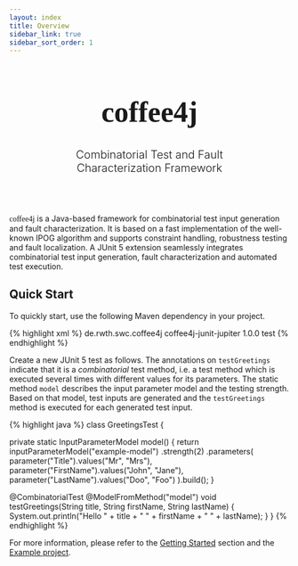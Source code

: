 ```yaml
---
layout: index
title: Overview
sidebar_link: true
sidebar_sort_order: 1
---
```


<div style="width: 66%; margin-left: auto; margin-right: auto; text-align: center; margin-bottom: 70px;">
  <h1 style="font-family: 'Abril Fatface', serif; font-size: 3.25rem;">
    coffee4j
  </h1> 
  <p style="font-size: 1.25rem; font-weight: 300;">
    Combinatorial Test and Fault Characterization Framework
  </p>
</div>

<div>
<font style="font-family: 'Abril Fatface', serif;">coffee4j</font> is a Java-based framework for combinatorial test input generation and fault characterization. 
It is based on a fast implementation of the well-known IPOG algorithm and supports constraint handling, robustness testing and fault localization.  
A JUnit 5 extension seamlessly integrates combinatorial test input generation, fault characterization  and automated test execution.
</div>


## Quick Start

To quickly start, use the following Maven dependency in your project. 

{% highlight xml %}
<dependency>
  <groupId>de.rwth.swc.coffee4j</groupId>
  <artifactId>coffee4j-junit-jupiter</artifactId>
  <version>1.0.0</version>
  <scope>test</scope>
</dependency>
{% endhighlight %}

Create a new JUnit 5 test as follows. 
The annotations on `testGreetings` indicate that it is a <i>combinatorial</i> test method, i.e. a test method which is executed several times with different values for its parameters. 
The static method `model` describes the input parameter model and the testing strength. 
Based on that model, test inputs are generated and the `testGreetings` method is executed for each generated test input. 

{% highlight java %}
class GreetingsTest {

  private static InputParameterModel model() {
    return inputParameterModel("example-model")
      .strength(2)
      .parameters(
        parameter("Title").values("Mr", "Mrs"),
        parameter("FirstName").values("John", "Jane"),
        parameter("LastName").values("Doo", "Foo")
    ).build();
  }

  @CombinatorialTest
  @ModelFromMethod("model")
  void testGreetings(String title, String firstName, String lastName) {
    System.out.println("Hello " + title + " " + firstName + " " + lastName);
  }
}
{% endhighlight %}

For more information, please refer to the <a href="getting-started/">Getting Started</a> section  and the <a href="https://github.com/coffee4j/coffee4j-example">Example project</a>.

